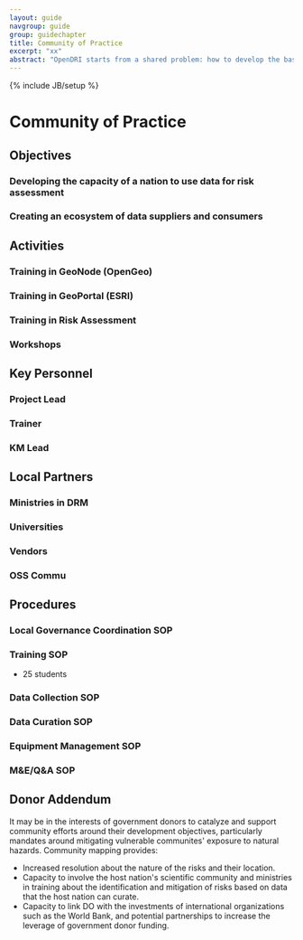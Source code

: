 ```yaml
---
layout: guide
navgroup: guide
group: guidechapter
title: Community of Practice
excerpt: "xx"
abstract: "OpenDRI starts from a shared problem: how to develop the baseline data necessary to drive better decision making around risk management."
---
```

{% include JB/setup %}

# Community of Practice

## Objectives

### Developing the capacity of a nation to use data for risk assessment
### Creating an ecosystem of data suppliers and consumers

## Activities

### Training in GeoNode (OpenGeo)
### Training in GeoPortal (ESRI)
### Training in Risk Assessment
### Workshops

## Key Personnel

### Project Lead
### Trainer
### KM Lead

## Local Partners

### Ministries in DRM
### Universities
### Vendors
### OSS Commu

## Procedures

### Local Governance Coordination SOP
### Training SOP
* 25 students

### Data Collection SOP
### Data Curation SOP
### Equipment Management SOP
### M&E/Q&A SOP


## Donor Addendum
It may be in the interests of government donors to catalyze and support community efforts around their development objectives, particularly mandates around mitigating vulnerable communites' exposure to natural hazards. Community mapping provides:

* Increased resolution about the nature of the risks and their location.
* Capacity to involve the host nation's scientific community and ministries in training about the identification and mitigation of risks based on data that the host nation can curate.
* Capacity to link DO with the investments of international organizations such as the World Bank, and potential partnerships to increase the leverage of government donor funding.


